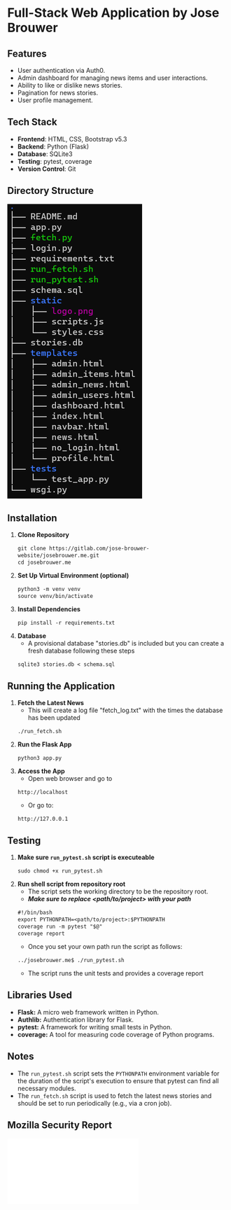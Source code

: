 # Full-Stack Web Application by Jose Brouwer


## Features
- User authentication via Auth0.
- Admin dashboard for managing news items and user interactions.
- Ability to like or dislike news stories.
- Pagination for news stories.
- User profile management.

## Tech Stack
- **Frontend**: HTML, CSS, Bootstrap v5.3
- **Backend**: Python (Flask)
- **Database**: SQLite3
- **Testing**: pytest, coverage
- **Version Control**: Git

## Directory Structure
![Directory Structure](images/Directory_Structure.png)

## Installation
1. **Clone Repository**
    ```
    git clone https://gitlab.com/jose-brouwer-website/josebrouwer.me.git
    cd josebrouwer.me
    ```
2. **Set Up Virtual Environment (optional)**
    ```
    python3 -m venv venv
    source venv/bin/activate
    ```
3. **Install Dependencies**
    ```
    pip install -r requirements.txt
    ```
4. **Database**
    - A provisional database "stories.db" is included but you can create a fresh database following these steps
    ```
    sqlite3 stories.db < schema.sql
    ```
## Running the Application
1. **Fetch the Latest News**
    - This will create a log file "fetch_log.txt" with the times the database has been updated
    ```
    ./run_fetch.sh
    ```
2. **Run the Flask App**
    ```
    python3 app.py
    ```
3. **Access the App**
    - Open web browser and go to
    ```
    http://localhost
    ```
    - Or go to: 
    ```
    http://127.0.0.1
    ```

## Testing
1. **Make sure `run_pytest.sh` script is executeable**
    ```
    sudo chmod +x run_pytest.sh
    ```
2. **Run shell script from repository root**
    - The script sets the working directory to be the repository root. 
    - ***Make sure to replace <path/to/project> with your path***
    ```
    #!/bin/bash
    export PYTHONPATH=<path/to/project>:$PYTHONPATH
    coverage run -m pytest "$@"
    coverage report
    ```
    - Once you set your own path run the script as follows:
    ```
    ../josebrouwer.me$ ./run_pytest.sh
    ```
    - The script runs the unit tests and provides a coverage report

## Libraries Used
- **Flask:** A micro web framework written in Python.
- **Authlib:** Authentication library for Flask.
- **pytest:** A framework for writing small tests in Python.
- **coverage:** A tool for measuring code coverage of Python programs.

## Notes
- The `run_pytest.sh` script sets the `PYTHONPATH` environment variable for the duration of the script's execution to ensure that pytest can find all necessary modules.
- The `run_fetch.sh` script is used to fetch the latest news stories and should be set to run periodically (e.g., via a cron job).

## Mozilla Security Report
![Mozilla Report](images/Mozilla_Observatory____Scan_Results_for_josebrouwer.me.pdf)